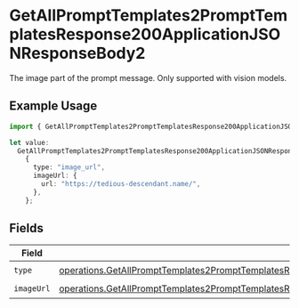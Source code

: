 # GetAllPromptTemplates2PromptTemplatesResponse200ApplicationJSONResponseBody2

The image part of the prompt message. Only supported with vision models.

## Example Usage

```typescript
import { GetAllPromptTemplates2PromptTemplatesResponse200ApplicationJSONResponseBody2 } from "orq-poc-typescript-multi-env-version/models/operations";

let value:
  GetAllPromptTemplates2PromptTemplatesResponse200ApplicationJSONResponseBody2 =
    {
      type: "image_url",
      imageUrl: {
        url: "https://tedious-descendant.name/",
      },
    };
```

## Fields

| Field                                                                                                                                                                                                                                | Type                                                                                                                                                                                                                                 | Required                                                                                                                                                                                                                             | Description                                                                                                                                                                                                                          |
| ------------------------------------------------------------------------------------------------------------------------------------------------------------------------------------------------------------------------------------ | ------------------------------------------------------------------------------------------------------------------------------------------------------------------------------------------------------------------------------------ | ------------------------------------------------------------------------------------------------------------------------------------------------------------------------------------------------------------------------------------ | ------------------------------------------------------------------------------------------------------------------------------------------------------------------------------------------------------------------------------------ |
| `type`                                                                                                                                                                                                                               | [operations.GetAllPromptTemplates2PromptTemplatesResponse200ApplicationJSONResponseBodyItems3VersionsType](../../models/operations/getallprompttemplates2prompttemplatesresponse200applicationjsonresponsebodyitems3versionstype.md) | :heavy_check_mark:                                                                                                                                                                                                                   | N/A                                                                                                                                                                                                                                  |
| `imageUrl`                                                                                                                                                                                                                           | [operations.GetAllPromptTemplates2PromptTemplatesResponse200ApplicationJSONResponseBodyImageUrl](../../models/operations/getallprompttemplates2prompttemplatesresponse200applicationjsonresponsebodyimageurl.md)                     | :heavy_check_mark:                                                                                                                                                                                                                   | N/A                                                                                                                                                                                                                                  |